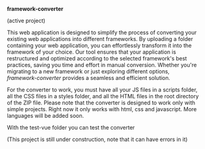 **framework-converter**

(active project)

This web application is designed to simplify the process of converting your existing web applications into different frameworks. By uploading a folder containing your web application, you can effortlessly transform it into the framework of your choice. Our tool ensures that your application is restructured and optimized according to the selected framework's best practices, saving you time and effort in manual conversion. Whether you're migrating to a new framework or just exploring different options, *framework-converter* provides a seamless and efficient solution.

For the converter to work, you must have all your JS files in a scripts folder, all the CSS files in a styles folder, and all the HTML files in the root directory of the ZIP file. 
Please note that the converter is designed to work only with simple projects. Right now it only works with html, css and javascript. More languages will be added soon.

With the test-vue folder you can test the converter

(This project is still under construction, note that it can have errors in it)
